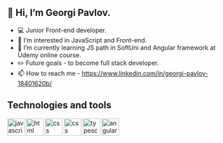 ## **👋 Hi, I’m Georgi Pavlov.**
- 💻 Junior Front-end developer.
- 👀 I’m interested in JavaScript and Front-end.
- 🌱 I’m currently learning JS path in SoftUni and Angular framework at Udemy online course.
- ✏️ Future goals - to become full stack developer.
- 📫 How to reach me - https://www.linkedin.com/in/georgi-pavlov-18401620b/


## **Technologies and tools**
<img align="left" alt="javascript" width="40px" src="https://cdn.jsdelivr.net/gh/devicons/devicon/icons/javascript/javascript-original.svg" />
<img align="left" alt="html" width="40px" src="https://cdn.jsdelivr.net/gh/devicons/devicon/icons/html5/html5-plain.svg" />
<img align="left" alt="css" width="40px" src="https://cdn.jsdelivr.net/gh/devicons/devicon/icons/css3/css3-plain.svg" />
<img align="left" alt="css" width="40px" src="https://cdn.jsdelivr.net/gh/devicons/devicon@v2.15.1/devicon.min.css" />
<img align="left" alt="typescript" width="40px" src="https://cdn.jsdelivr.net/gh/devicons/devicon/icons/typescript/typescript-plain.svg" />
<img align="left" alt="angular" width="40px" src="https://cdn.jsdelivr.net/gh/devicons/devicon/icons/angularjs/angularjs-original.svg" />
